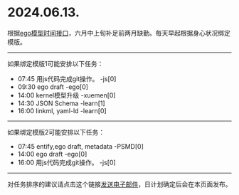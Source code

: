 # 2024.06.13.

根据[ego模型时间接口](https://gitee.com/hyg/blog/blob/master/timeflow.md)，六月中上旬补足前两月缺勤。每天早起根据身心状况绑定模版。

---
如果绑定模版1可能安排以下任务：

- 07:45	用js代码完成git操作。 -js[0]
- 09:30	ego draft -ego[0]
- 14:00	kernel模型升级 -xuemen[0]
- 14:30	JSON Schema -learn[1]
- 16:00	linkml, yaml-ld -learn[0]

---
如果绑定模版2可能安排以下任务：

- 07:45	entify,ego draft, metadata -PSMD[0]
- 14:00	ego draft -ego[0]
- 16:00	用js代码完成git操作。 -js[0]

---
对任务排序的建议请点击这个链接<a href="mailto:huangyg@mars22.com?subject=关于2024.06.13.任务排序的建议&body=date: 20240613%0D%0Afile: ../../blog/release/time/d.20240613.md%0D%0A---请勿修改邮件主题及以上内容---%0D%0A">发送电子邮件</a>，日计划确定后会在本页面发布。
